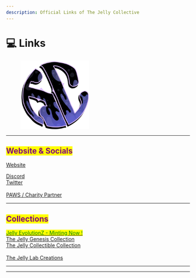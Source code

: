 ```yaml
---
description: Official Links of The Jelly Collective
---
```


# 💻 Links

<div align="left">

<figure><img src="../.gitbook/assets/JClogo.png" alt="" width="188"><figcaption></figcaption></figure>

</div>

***

## <mark style="color:purple;">Website & Socials</mark>

[Website](https://www.thejellycollective.club/)

[Discord](https://discord.gg/grhMwXzRpF)\
[Twitter](https://twitter.com/jellycollective)[\
](https://twitter.com/jellycollective)\
[PAWS / Charity Partner](https://www.paws.org)

***

## <mark style="color:purple;">Collections</mark>

[<mark style="color:green;">Jelly EvolutionZ - Minting Now !</mark>](https://www.thejellycollective.club/EvoMint)\
[The Jelly Genesis Collection](https://opensea.io/collection/the-jelly-genesis-collection)\
[The Jelly Collectible Collection\
](https://opensea.io/collection/jelly-collectibles) \
[The Jelly Lab Creations\
](https://opensea.io/collection/the-jelly-lab-creations)

***

***

